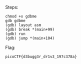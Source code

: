 Steps:
```
chmod +x gdbme
gdb gdbme
(gdb) layout asm
(gdb) break *(main+99)
(gdb) run
(gdb) jump *(main+104)
```

Flag:
```
picoCTF{d3bugg3r_dr1v3_197c378a}
```